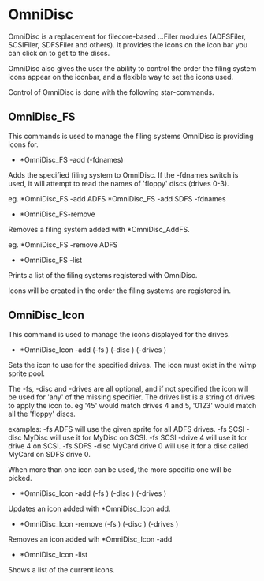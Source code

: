 # OmniDisc

OmniDisc is a replacement for filecore-based ...Filer modules (ADFSFiler, SCSIFiler, SDFSFiler and others). It provides the icons on the icon bar you can click on to get to the discs.

OmniDisc also gives the user the ability to control the order the filing system icons appear on the iconbar, and a flexible way to set the icons used.

Control of OmniDisc is done with the following star-commands.

OmniDisc_FS
-----------
This commands is used to manage the filing systems OmniDisc is providing icons for.

- *OmniDisc_FS -add <FSName> (-fdnames)

Adds the specified filing system to OmniDisc. If the -fdnames switch is used, it will attempt to read the names of 'floppy' discs (drives 0-3).

eg.
*OmniDisc_FS -add ADFS
*OmniDisc_FS -add SDFS -fdnames

-  *OmniDisc_FS-remove <FSName>

Removes a filing system added with *OmniDisc_AddFS.

eg. *OmniDisc_FS -remove ADFS

-  *OmniDisc_FS -list

Prints a list of the filing systems registered with OmniDisc.

Icons will be created in the order the filing systems are registered in.


OmniDisc_Icon
-------------
This command is used to manage the icons displayed for the drives.

- *OmniDisc_Icon -add <sprite> (-fs <fsname>) (-disc <discname>) (-drives <drives list>)

Sets the icon to use for the specified drives. The icon must exist in the wimp sprite pool.

The -fs, -disc and -drives are all optional, and if not specified the icon will be used for 'any' of the missing specifier. The drives list is a string of drives to apply the icon to. eg '45' would match drives 4 and 5, '0123' would match all the 'floppy' discs.


examples:
 -fs ADFS will use the given sprite for all ADFS drives.
 -fs SCSI -disc MyDisc will use it for MyDisc on SCSI.
 -fs SCSI -drive 4 will use it for drive 4 on SCSI.
 -fs SDFS -disc MyCard drive 0 will use it for a disc called MyCard on SDFS drive 0.

When more than one icon can be used, the more specific one will be picked.


- *OmniDisc_Icon -add <sprite> (-fs <fsname>) (-disc <discname>) (-drives <drives list>)

Updates an icon added with *OmniDisc_Icon add.

- *OmniDisc_Icon -remove (-fs <fsname>) (-disc <discname>) (-drives <drives list>)

Removes an icon added wih *OmniDisc_Icon -add

- *OmniDisc_Icon -list

Shows a list of the current icons.
